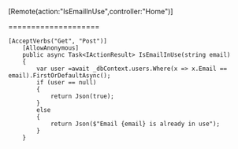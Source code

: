 
[Remote(action:"IsEmailInUse",controller:"Home")]

====================

```
[AcceptVerbs("Get", "Post")]
    [AllowAnonymous]
    public async Task<IActionResult> IsEmailInUse(string email)
    {
        var user =await _dbContext.users.Where(x => x.Email == email).FirstOrDefaultAsync();
        if (user == null)
        {
            return Json(true);
        }
        else
        {
            return Json($"Email {email} is already in use");
        }
    }
